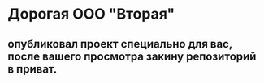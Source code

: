 # Дорогая ООО "Вторая"
## опубликовал проект специально для вас, после вашего просмотра закину репозиторий в приват. 
